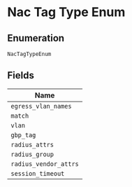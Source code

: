 
# Nac Tag Type Enum

## Enumeration

`NacTagTypeEnum`

## Fields

| Name |
|  --- |
| `egress_vlan_names` |
| `match` |
| `vlan` |
| `gbp_tag` |
| `radius_attrs` |
| `radius_group` |
| `radius_vendor_attrs` |
| `session_timeout` |

